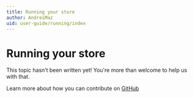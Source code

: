 ```yaml
---
title: Running your store
author: AndreiMaz
uid: user-guide/running/index
---
```

# Running your store

This topic hasn’t been written yet! You're more than welcome to help us with that.

Learn more about how you can contribute on [GitHub](https://github.com/nopSolutions/nopCommerce-Docs/blob/master/CONTRIBUTING.md)